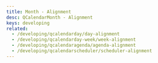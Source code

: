 ```yaml
---
title: Month - Alignment
desc: QCalendarMonth - Alignment
keys: developing
related:
  - /developing/qcalendarday/day-alignment
  - /developing/qcalendarday-week/week-alignment
  - /developing/qcalendaragenda/agenda-alignment
  - /developing/qcalendarscheduler/scheduler-alignment
---
```


<example-viewer
  title="Alignment"
  file="MonthAlignment"
  codepen-title="QCalendarMonth"
/>

